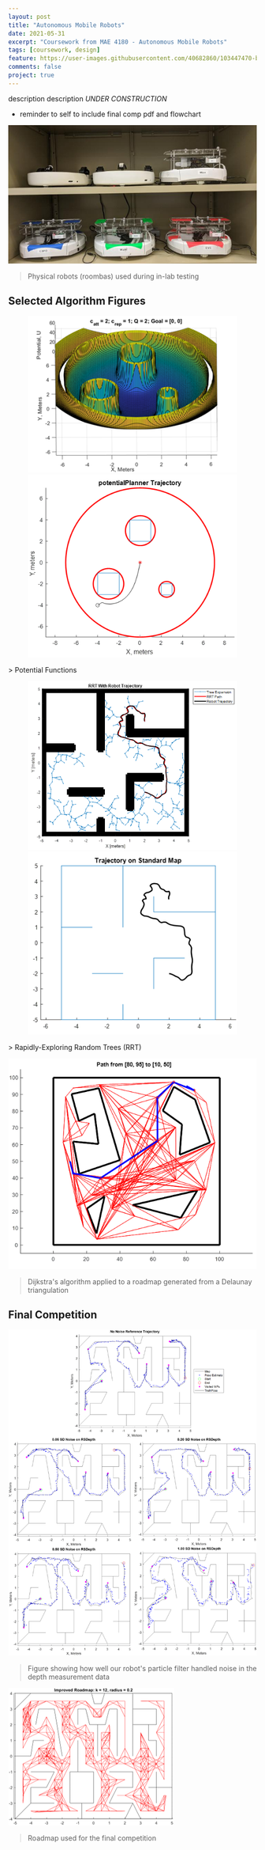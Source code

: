 ```yaml
---
layout: post
title: "Autonomous Mobile Robots"
date: 2021-05-31
excerpt: "Coursework from MAE 4180 - Autonomous Mobile Robots"
tags: [coursework, design]
feature: https://user-images.githubusercontent.com/40682860/103447470-b658b800-4c59-11eb-89d8-ac01760d7504.png
comments: false
project: true
---
```


description description *UNDER CONSTRUCTION*
* reminder to self to include final comp pdf and flowchart

<a href="/assets/img/amr/roombas.jpg"><img src="/assets/img/amr/roombas.jpg"></a>
> Physical robots (roombas) used during in-lab testing

## Selected Algorithm Figures

<figure class="half">
    <a href="/assets/img/amr/potfun1.png"><img src="/assets/img/amr/potfun1.png"></a>
    <a href="/assets/img/amr/potfun2.png"><img src="/assets/img/amr/potfun2.png"></a>
</figure>
> Potential Functions

<figure class="half">
    <a href="/assets/img/amr/rrt1.png"><img src="/assets/img/amr/rrt1.png"></a>
    <a href="/assets/img/amr/rrt2.png"><img src="/assets/img/amr/rrt2.png"></a>
</figure>
> Rapidly-Exploring Random Trees (RRT)

<a href="/assets/img/amr/dijkstra.png"><img src="/assets/img/amr/dijkstra.png"></a>
> Dijkstra's algorithm applied to a roadmap generated from a Delaunay triangulation

## Final Competition

<a href="/assets/img/amr/comp_noise.png"><img src="/assets/img/amr/comp_noise.png"></a>
> Figure showing how well our robot's particle filter handled noise in the depth measurement data

<a href="/assets/img/amr/comp_roadmap.png"><img src="/assets/img/amr/comp_roadmap.png"></a>
> Roadmap used for the final competition



